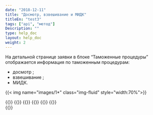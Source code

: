 ```yaml
---
date: "2018-12-11"
title: "Досмотр, взвешивание и МИДК"
titleEn: "test3"
tags: ["api", "метод"]
Description: ""
type: help_doc
layout: help_doc
weight: 2
---
```


На детальной странице заявки в блоке “Таможенные процедуры” отображается информация по таможенным процедурам:

* досмотр ;
* взвешивание ;
* МИДК.


{{< img name="images/1*" class="img-fluid" style="width:70%">}}


{{<seeAlso>}}
    {{<seeAlsoItem link="/tracking/where_container/" target="_blank" text="Где мой контейнер?">}}
    {{<seeAlsoItem link="/tracking/customs_documents/" text="Таможенные документы">}}
    {{<seeAlsoItem link="/tracking/custom_declaration/" target="_blank" text="Таможенная декларация">}}
    {{<seeAlsoItem link="/tracking/invoices-and-acts/" text="Счета, акты и коносаменты">}}
    {{<seeAlsoItem link="/tracking/railway_bills/" text="ЖД накладные">}}    
{{</seeAlso>}}